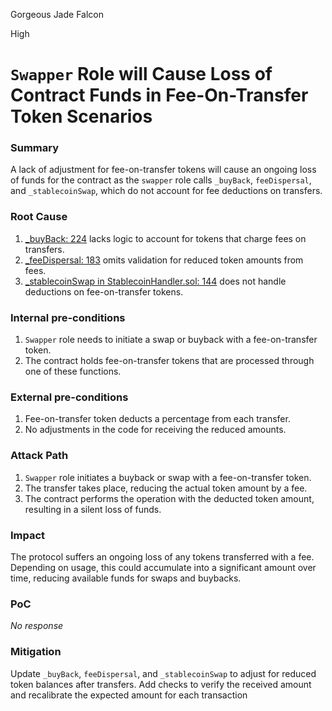 Gorgeous Jade Falcon

High

# `Swapper` Role will Cause Loss of Contract Funds in Fee-On-Transfer Token Scenarios

### Summary

A lack of adjustment for fee-on-transfer tokens will cause an ongoing loss of funds for the contract as the `swapper` role calls `_buyBack`, `feeDispersal`, and `_stablecoinSwap`, which do not account for fee deductions on transfers.

### Root Cause

1. [_buyBack: 224](https://github.com/sherlock-audit/2024-11-telcoin/blob/b9c751b59e78a7123a636e31ecafc9147046f190/telcoin-audit/contracts/swap/AmirX.sol#L224) lacks logic to account for tokens that charge fees on transfers.
2. [_feeDispersal: 183](https://github.com/sherlock-audit/2024-11-telcoin/blob/b9c751b59e78a7123a636e31ecafc9147046f190/telcoin-audit/contracts/swap/AmirX.sol#L183) omits validation for reduced token amounts from fees.
3. [_stablecoinSwap in StablecoinHandler.sol: 144](https://github.com/sherlock-audit/2024-11-telcoin/blob/b9c751b59e78a7123a636e31ecafc9147046f190/telcoin-audit/contracts/stablecoin/StablecoinHandler.sol#L144) does not handle deductions on fee-on-transfer tokens.

### Internal pre-conditions

1. `Swapper` role needs to initiate a swap or buyback with a fee-on-transfer token.
2. The contract holds fee-on-transfer tokens that are processed through one of these functions.

### External pre-conditions

1. Fee-on-transfer token deducts a percentage from each transfer.
2. No adjustments in the code for receiving the reduced amounts.

### Attack Path

1. `Swapper` role initiates a buyback or swap with a fee-on-transfer token.
2. The transfer takes place, reducing the actual token amount by a fee.
3. The contract performs the operation with the deducted token amount, resulting in a silent loss of funds.

### Impact

The protocol suffers an ongoing loss of any tokens transferred with a fee. Depending on usage, this could accumulate into a significant amount over time, reducing available funds for swaps and buybacks.

### PoC

_No response_

### Mitigation

Update `_buyBack`, `feeDispersal`, and `_stablecoinSwap` to adjust for reduced token balances after transfers. Add checks to verify the received amount and recalibrate the expected amount for each transaction